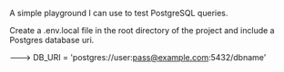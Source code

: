 A simple playground I can use to test PostgreSQL queries.

Create a .env.local file in the root directory of the project and include a Postgres database uri.

---> DB_URI = 'postgres://user:pass@example.com:5432/dbname'
